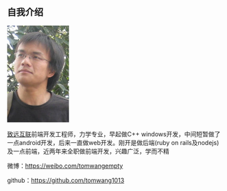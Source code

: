 ## 自我介绍

![头像](.\images\psu.jpg)

[致远互联](http://seeyon.com)前端开发工程师，力学专业，早起做C++ windows开发，中间短暂做了一点android开发，后来一直做web开发。刚开是做后端(ruby on rails及nodejs)及一点前端，近两年来全职做前端开发，兴趣广泛，学而不精

微博：https://weibo.com/tomwangempty

github：https://github.com/tomwang1013